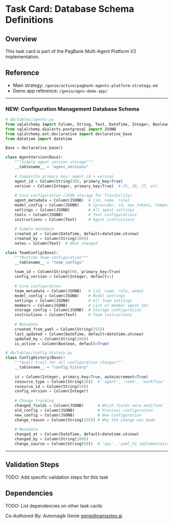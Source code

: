 # Task Card: Database Schema Definitions

## Overview
This task card is part of the PagBank Multi-Agent Platform V2 implementation.

## Reference
- Main strategy: `/genie/active/pagbank-agents-platform-strategy.md`
- Demo app reference: `/genie/agno-demo-app/`

---

### NEW: Configuration Management Database Schema

```python
# db/tables/agents.py
from sqlalchemy import Column, String, Text, DateTime, Integer, Boolean
from sqlalchemy.dialects.postgresql import JSONB
from sqlalchemy.ext.declarative import declarative_base
from datetime import datetime

Base = declarative_base()

class AgentVersion(Base):
    """Simple agent version storage"""
    __tablename__ = "agent_versions"
    
    # Composite primary key: agent_id + version
    agent_id = Column(String(50), primary_key=True)
    version = Column(Integer, primary_key=True)  # 25, 26, 27, etc.
    
    # Core configuration (JSON storage for flexibility)
    agent_metadata = Column(JSONB)  # {id, name, role}
    model_config = Column(JSONB)    # {provider, id, max_tokens, temperature}
    settings = Column(JSONB)        # All agent settings
    tools = Column(JSONB)           # Tool configurations
    instructions = Column(Text)     # Agent instructions
    
    # Simple metadata
    created_at = Column(DateTime, default=datetime.utcnow)
    created_by = Column(String(100))
    notes = Column(Text)  # What changed

class TeamConfig(Base):
    """Runtime team configuration"""
    __tablename__ = "team_configs"
    
    team_id = Column(String(50), primary_key=True)
    config_version = Column(Integer, default=1)
    
    # Core configuration
    team_metadata = Column(JSONB)   # {id, name, role, mode}
    model_config = Column(JSONB)    # Model settings
    settings = Column(JSONB)        # All team settings
    members = Column(JSONB)         # List of member agent IDs
    storage_config = Column(JSONB)  # Storage configuration
    instructions = Column(Text)     # Team instructions
    
    # Metadata
    created_from_yaml = Column(String(255))
    last_updated = Column(DateTime, default=datetime.utcnow)
    updated_by = Column(String(100))
    is_active = Column(Boolean, default=True)
```

```python
# db/tables/config_history.py
class ConfigHistory(Base):
    """Audit trail for all configuration changes"""
    __tablename__ = "config_history"
    
    id = Column(Integer, primary_key=True, autoincrement=True)
    resource_type = Column(String(20))  # 'agent', 'team', 'workflow'
    resource_id = Column(String(50))
    config_version = Column(Integer)
    
    # Change tracking
    changed_fields = Column(JSONB)      # Which fields were modified
    old_config = Column(JSONB)          # Previous configuration
    new_config = Column(JSONB)          # New configuration
    change_reason = Column(String(255)) # Why the change was made
    
    # Metadata
    changed_at = Column(DateTime, default=datetime.utcnow)
    changed_by = Column(String(100))
    change_source = Column(String(50))  # 'api', 'yaml_V2 implementation', 'admin'
```

---

## Validation Steps
TODO: Add specific validation steps for this task

## Dependencies
TODO: List dependencies on other task cards

Co-Authored-By: Automagik Genie <genie@namastex.ai>
